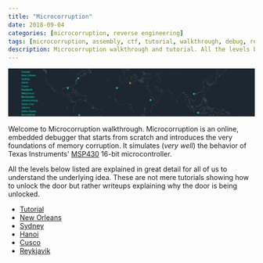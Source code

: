 ```yaml
---
title: "Microcorruption"
date: 2018-09-04
categories: [microcorruption, reverse engineering]
tags: [microcorruption, assembly, ctf, tutorial, walkthrough, debug, reverse engineering]
description: Microcorruption walkthrough and tutorial. All the levels below listed are explained in great detail for all of us to understand the underlying idea. These are not mere tutorials showing how to unlock the door but rather writeups explaining why the door is being unlocked.
---
```

![microcorruption](/images/microcorruption-index.png)

Welcome to Microcorruption walkthrough. Microcorruption is an online, embedded debugger that starts from scratch and introduces the very foundations of memory corruption. It simulates (*very well*) the behavior of Texas Instruments' [MSP430](http://www.ti.com/microcontrollers/msp430-ultra-low-power-mcus/overview.html) 16-bit microcontroller.

All the levels below listed are explained in great detail for all of us to understand the underlying idea. These are not mere tutorials showing how to unlock the door but rather writeups explaining why the door is being unlocked.

* [Tutorial](/microcorruption/tutorial)
* [New Orleans](/microcorruption/new-orleans)
* [Sydney](/microcorruption/sydney)
* [Hanoi](/microcorruption/hanoi)
* [Cusco](/microcorruption/cusco)
* [Reykjavik](/microcorruption/reykjavik)

